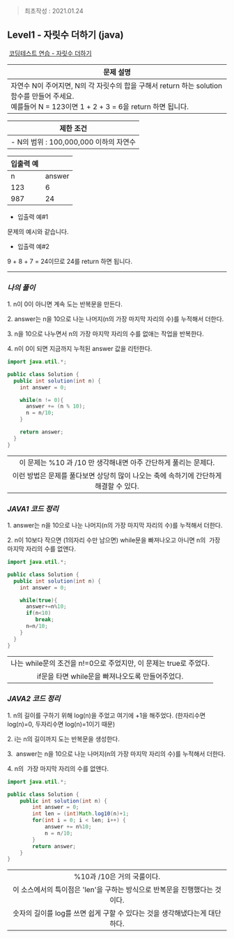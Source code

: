 > 최초작성 : 2021.01.24

## ******Level1 - 자릿수 더하기**** (java)**

 [코딩테스트 연습 - 자릿수 더하기](https://programmers.co.kr/learn/courses/30/lessons/12931)

| **문제 설명** |
| --- |
| 자연수 N이 주어지면, N의 각 자릿수의 합을 구해서 return 하는 solution 함수를 만들어 주세요.<br>예를들어 N = 123이면 1 + 2 + 3 = 6을 return 하면 됩니다. |

| **제한 조건** |
| --- |
|   -   N의 범위 : 100,000,000 이하의 자연수   |

| **​입출력 예**    |  |
| --- | --- |
| n | answer |
| 123 | 6 |
| 987 | 24 |

-   입출력 예#1

문제의 예시와 같습니다.

-   입출력 예#2

9 + 8 + 7 = 24이므로 24를 return 하면 됩니다.

---

### _**나의 풀이**_

1\. n이 0이 아니면 계속 도는 반복문을 만든다.

2\. answer는 n을 10으로 나눈 나머지(n의 가장 마지막 자리의 수)를 누적해서 더한다.

3\. n을 10으로 나누면서 n의 가장 마지막 자리의 수를 없애는 작업을 반복한다.

4\. n이 0이 되면 지금까지 누적된 answer 값을 리턴한다.

```java
import java.util.*;

public class Solution {
  public int solution(int n) {
    int answer = 0;

    while(n != 0){
      answer += (n % 10);
      n = n/10;
    }

    return answer;
  }
}
```

||
|:--:|
|이 문제는 %10 과 /10 만 생각해내면 아주 간단하게 풀리는 문제다.|
|이런 방법은 문제를 풀다보면 상당히 많이 나오는 축에 속하기에 간단하게 해결할 수 있다.|

### _**JAVA1 코드 정리**_

1\. answer는 n을 10으로 나눈 나머지(n의 가장 마지막 자리의 수)를 누적해서 더한다.

2\. n이 10보다 작으면 (1의자리 수만 남으면) while문을 빠져나오고 아니면 n의  가장 마지막 자리의 수를 없앤다.

```java
import java.util.*;

public class Solution {
  public int solution(int n) {
    int answer = 0;

    while(true){
      answer+=n%10;
      if(n<10)
     	 break;
      n=n/10;
    }
  }
}
```

||
|:--:|
|나는 while문의 조건을 n!=0으로 주었지만, 이 문제는 true로 주었다.|
|if문을 타면 while문을 빠져나오도록 만들어주었다.|

### _**JAVA2 코드 정리**_

1\. n의 길이를 구하기 위해 log(n)을 주었고 여기에 +1을 해주었다. (한자리수면 log(n)=0, 두자리수면 log(n)=1이기 때문)

2\. i는 n의 길이까지 도는 반복문을 생성한다.

3\.  answer는 n을 10으로 나눈 나머지(n의 가장 마지막 자리의 수)를 누적해서 더한다.

4. n의  가장 마지막 자리의 수를 없앤다.

```java
import java.util.*;

public class Solution {
    public int solution(int n) {
        int answer = 0;
        int len = (int)Math.log10(n)+1;
        for(int i = 0; i < len; i++) {
            answer += n%10;
            n = n/10;   
        }
        return answer;
    }
}
```

||
|:--:|
|%10과 /10은 거의 국룰이다.|
|이 소스에서의 특이점은 'len'을 구하는 방식으로 반복문을 진행했다는 것이다.|
|숫자의 길이를 log를 쓰면 쉽게 구할 수 있다는 것을 생각해냈다는게 대단하다.|